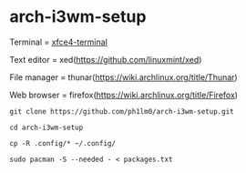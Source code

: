 # arch-i3wm-setup

Terminal = [xfce4-terminal](https://docs.xfce.org/apps/terminal/start)

Text editor = xed(https://github.com/linuxmint/xed)

File manager = thunar(https://wiki.archlinux.org/title/Thunar)

Web browser = firefox(https://wiki.archlinux.org/title/Firefox)

`git clone https://github.com/ph1lm0/arch-i3wm-setup.git`

`cd arch-i3wm-setup`

`cp -R .config/* ~/.config/`

`sudo pacman -S --needed - < packages.txt`
